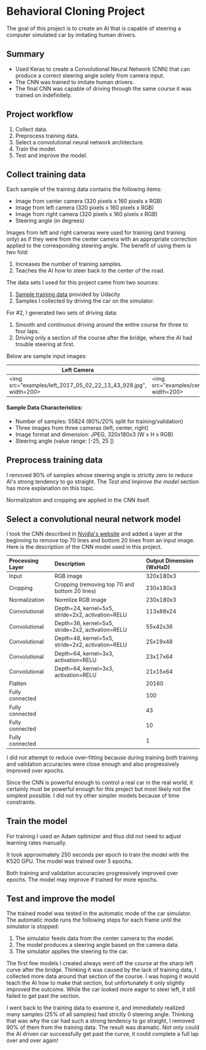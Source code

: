 Behavioral Cloning Project
=====

The goal of this project is to create an AI that is capable of steering a computer simulated car by imitating human drivers.

Summary
-----
 * Used Keras to create a Convolutional Neural Network (CNN) that can produce a correct steering angle solely from camera input.
 * The CNN was trained to imitate human drivers.
 * The final CNN was capable of driving through the same course it was trained on indefinitely.

Project workflow
-----
1. Collect data.
1. Preprocess training data.
1. Select a convolutional neural network architecture.
1. Train the model.
1. Test and improve the model.

Collect training data
-----
Each sample of the training data contains the following items:

* Image from center camera (320 pixels x 160 pixels x RGB)
* Image from left camera (320 pixels x 160 pixels x RGB)
* Image from right camera (320 pixels x 160 pixels x RGB)
* Steering angle (in degrees)

Images from left and right cameras were used for training (and training only) as if they were from the center camera with an appropriate correction applied to the corresponding steering angle. The benefit of using them is two fold:

1. Increases the number of training samples.
1. Teaches the AI how to steer back to the center of the road.

The data sets I used for this project came from two sources:

1. [Sample training data](https://d17h27t6h515a5.cloudfront.net/topher/2016/December/584f6edd_data/data.zip) provided by Udacity
1. Samples I collected by driving the car on the simulator.

For #2, I generated two sets of driving data:

1. Smooth and continuous driving around the entire course for three to four laps.
1. Driving only a section of the course after the bridge, where the AI had trouble steering at first.

Below are sample input images:

| Left Camera   | Center Camera | Right Camera |
|---------|-------|-------|
| <img src="examples/left_2017_05_02_22_13_43_928.jpg", width=200> |<img src="examples/center_2017_05_02_22_13_43_928.jpg", width=200>|<img src="exmaples/right_2017_05_02_22_13_43_928.jpg", width=200> |

#### Sample Data Characteristics:
 * Number of samples: 55824 (80%/20% split for training/validation)
 * Three images from three cameras (left, center, right)
 * Image format and dimension: JPEG, 320x180x3 (W x H x RGB)
 * Steering angle (value range: [-25, 25 ])

Preprocess training data
-----

I removed 90% of samples whose steering angle is strictly zero to reduce AI's strong tendency to go straight. The *Test and Improve the model* section has more explanation on this topic.

Normalization and cropping are applied in the CNN itself.

Select a convolutional neural network model
-----
I took the CNN described in [Nvidia's website](https://devblogs.nvidia.com/parallelforall/deep-learning-self-driving-cars/) and added a layer at the beginning to remove top 70 lines and bottom 20 lines from an input image. Here is the description of the CNN model used in this project.

| Processing Layer      |  Description                                         | Output Dimension (WxHxD)
|:----------------------|:-----------------------------------------------------|:------------------------
| Input                 | RGB image                                            | 320x180x3
| Cropping              | Cropping (removing top 70 and bottom 20 lines)       | 230x180x3
| Normalization         | Normlize RGB image                                   | 230x180x3
| Convolutional         | Depth=24, kernel=5x5, stride=2x2, activation=RELU    | 113x88x24
| Convolutional         | Depth=36, kernel=5x5, stride=2x2, activation=RELU    | 55x42x36 
| Convolutional         | Depth=48, kernel=5x5, stride=2x2, activation=RELU    | 25x19x48
| Convolutional         | Depth=64, kernel=3x3, activation=RELU                | 23x17x64
| Convolutional         | Depth=64, kernel=3x3, activation=RELU                | 21x15x64
| Flatten               |                                                      | 20160
| Fully connected       |                                                      | 100
| Fully connected       |                                                      | 43
| Fully connected       |                                                      | 10
| Fully connected       |                                                      | 1

I did not attempt to reduce over-fitting because during training both training and validation accuracies were close enough and also progressively improved over epochs.

Since the CNN is powerful enough to control a real car in the real world, it certainly must be powerful enough for this project but most likely not the simplest possible. I did not try other simpler models because of time constraints.

Train the model
-----
For training I used an Adam optimizer and thus did not need to adjust learning rates manually.

It took approximately 250 seconds per epoch to train the model with the K520 GPU. The model was trained over 5 epochs.

Both training and validation accuracies progressively improved over epochs. The model may improve if trained for more epochs.

Test and improve the model
-----
The trained model was tested in the automatic mode of the car simulator. The automatic mode runs the following steps for each frame until the simulator is stopped:

1. The simulator feeds data from the center camera to the model.
1. The model produces a steering angle based on the camera data.
1. The simulator applies the steering to the car.

The first few models I created always went off the course at the sharp left curve after the bridge. Thinking it was caused by the lack of training data, I collected more data around that section of the course. I was hoping it would teach the AI how to make that section, but unfortunately it only slightly improved the outcome.  While the car looked more eager to steer left, it still failed to get past the section. 

I went back to the training data to examine it, and immediately realized many samples (25% of all samples) had strictly 0 steering angle. Thinking that was why the car had such a strong tendency to go straight, I removed 90% of them from the training data. The result was dramatic. Not only could the AI driven car successfully get past the curve, it could complete a full lap over and over again!
